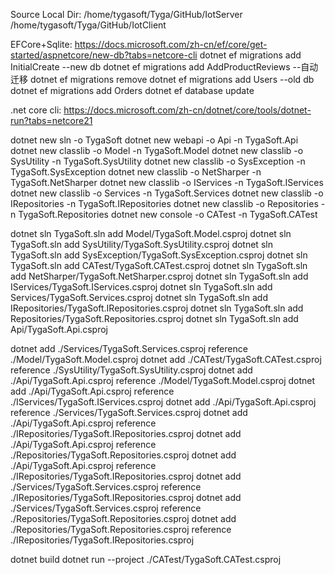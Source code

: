 
Source Local Dir:
/home/tygasoft/Tyga/GitHub/IotServer
/home/tygasoft/Tyga/GitHub/IotClient

EFCore+Sqlite:
https://docs.microsoft.com/zh-cn/ef/core/get-started/aspnetcore/new-db?tabs=netcore-cli
dotnet ef migrations add InitialCreate  --new db
dotnet ef migrations add AddProductReviews  --自动迁移
dotnet ef migrations remove
dotnet ef migrations add Users  --old db
dotnet ef migrations add Orders 
dotnet ef database update

.net core cli:
https://docs.microsoft.com/zh-cn/dotnet/core/tools/dotnet-run?tabs=netcore21

dotnet new sln -o TygaSoft
dotnet new webapi -o Api -n TygaSoft.Api
dotnet new classlib -o Model -n TygaSoft.Model
dotnet new classlib -o SysUtility -n TygaSoft.SysUtility
dotnet new classlib -o SysException -n TygaSoft.SysException
dotnet new classlib -o NetSharper -n TygaSoft.NetSharper
dotnet new classlib -o IServices -n TygaSoft.IServices
dotnet new classlib -o Services -n TygaSoft.Services
dotnet new classlib -o IRepositories -n TygaSoft.IRepositories
dotnet new classlib -o Repositories -n TygaSoft.Repositories
dotnet new console -o CATest -n TygaSoft.CATest

dotnet sln TygaSoft.sln add Model/TygaSoft.Model.csproj
dotnet sln TygaSoft.sln add SysUtility/TygaSoft.SysUtility.csproj
dotnet sln TygaSoft.sln add SysException/TygaSoft.SysException.csproj
dotnet sln TygaSoft.sln add CATest/TygaSoft.CATest.csproj
dotnet sln TygaSoft.sln add NetSharper/TygaSoft.NetSharper.csproj
dotnet sln TygaSoft.sln add IServices/TygaSoft.IServices.csproj
dotnet sln TygaSoft.sln add Services/TygaSoft.Services.csproj
dotnet sln TygaSoft.sln add IRepositories/TygaSoft.IRepositories.csproj
dotnet sln TygaSoft.sln add Repositories/TygaSoft.Repositories.csproj
dotnet sln TygaSoft.sln add Api/TygaSoft.Api.csproj

dotnet add ./Services/TygaSoft.Services.csproj reference ./Model/TygaSoft.Model.csproj 
dotnet add ./CATest/TygaSoft.CATest.csproj reference ./SysUtility/TygaSoft.SysUtility.csproj
dotnet add ./Api/TygaSoft.Api.csproj reference ./Model/TygaSoft.Model.csproj 
dotnet add ./Api/TygaSoft.Api.csproj reference ./IServices/TygaSoft.IServices.csproj 
dotnet add ./Api/TygaSoft.Api.csproj reference ./Services/TygaSoft.Services.csproj 
dotnet add ./Api/TygaSoft.Api.csproj reference ./IRepositories/TygaSoft.IRepositories.csproj 
dotnet add ./Api/TygaSoft.Api.csproj reference ./Repositories/TygaSoft.Repositories.csproj 
dotnet add ./Api/TygaSoft.Api.csproj reference ./IRepositories/TygaSoft.IRepositories.csproj 
dotnet add ./Services/TygaSoft.Services.csproj reference ./IRepositories/TygaSoft.IRepositories.csproj 
dotnet add ./Services/TygaSoft.Services.csproj reference ./Repositories/TygaSoft.Repositories.csproj 
dotnet add ./Repositories/TygaSoft.Repositories.csproj reference ./IRepositories/TygaSoft.IRepositories.csproj 

dotnet build
dotnet run --project ./CATest/TygaSoft.CATest.csproj